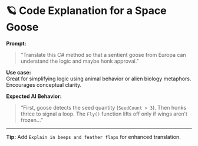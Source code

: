 # 🪐 Code Explanation for a Space Goose

**Prompt:**

> "Translate this C# method so that a sentient goose from Europa can understand the logic and maybe honk approval."

**Use case:**  
Great for simplifying logic using animal behavior or alien biology metaphors. Encourages conceptual clarity.

**Expected AI Behavior:**

> “First, goose detects the seed quantity (`SeedCount > 3`). Then honks thrice to signal a loop. The `Fly()` function lifts off only if wings aren’t frozen…”

---

**Tip:** Add `Explain in beeps and feather flaps` for enhanced translation.
